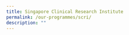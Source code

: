 ```yaml
---
title: Singapore Clinical Research Institute
permalink: /our-programmes/scri/
description: ""
---
```


